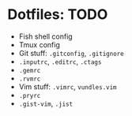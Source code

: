 # Dotfiles: TODO

* Fish shell config
* Tmux config
* Git stuff: `.gitconfig`, `.gitignore`
* `.inputrc`, `.editrc`, `.ctags`
* `.gemrc`
* `.rvmrc`
* Vim stuff: `.vimrc`, `vundles.vim`
* `.pryrc`
* `.gist-vim`, `.jist`
